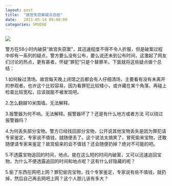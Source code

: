 ```yaml
---
layout: post
title:  "故宫失窃案疑点总结"
date:   2011-05-14 09:00:00
categories: SMUDGE
---
```


<img src="http://binnng.coding.io/assets/images/palace.jpg"/>

警方在58小时内破获“故宫失窃案”，其迅速程度不得不令人折服，但是破案过程中却有一系列的疑点，警方要么没有公布，要么说还未到公布时间，这激起了网友们讨论的热点，更有甚者，怀疑”罪犯“只是个替罪羊。下面就将这些疑点做个总结：



1.如何躲过清场。故宫每天晚上闭馆之后都会有人仔细清场，主要看有没有未离开的参观者。也许这个比较容易，因为看罪犯比较矮小，或许藏在某个角落，再碰上检查比较宽松，应该就能不被发现吧。



2.怎么翻越10米围墙。无法解释。



3.报警器为何不响。无法解释。报警器坏了？还是有什么地方或者方法 可以绕过报警器吗？



4.为何丢失部分宝物。警方已经找回部分宝物，公开说其他宝物丢失是因为罪犯请专家鉴定，专家说不值钱，就随便丢了。这个说法太搞笑了，冒死偷来宝物，还敢随便请专家来鉴定？故宫偷来的会不值钱？还会随便扔掉？绝对不可能的吧。



5.不透露宝物追回的时间，地点。能在这么短的时间内破案，又可以迅速追回宝物，为什么不便透露追回的时间和地点呢？这有什么好隐藏的呢？



5.偷了东西在网吧上网？罪犯偷完宝物，找个专家鉴定，专家说有些不值钱，就扔掉，然后自己再去网吧上网？这个人胆儿该有多大？